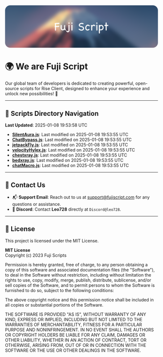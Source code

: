 ![Banner](.github/b.webp)

# 🌍 **We are Fuji Script**

Our global team of developers is dedicated to creating powerful, open-source scripts for Rise Client, designed to enhance your experience and unlock new possibilities! 🌟

---
<!-- SCRIPTS_NAVIGATION_START -->
## 📂 **Scripts Directory Navigation**

**Last Updated**: 2025-01-08 19:53:58 UTC

- **[SilentAura.js](scripts/SilentAura.js)**: Last modified on 2025-01-08 19:53:55 UTC
- **[ChatBypass.js](scripts/ChatBypass.js)**: Last modified on 2025-01-08 19:53:55 UTC
- **[jetpackFly.js](scripts/jetpackFly.js)**: Last modified on 2025-01-08 19:53:55 UTC
- **[velocityHylex.js](scripts/velocityHylex.js)**: Last modified on 2025-01-08 19:53:55 UTC
- **[chestxray.js](scripts/chestxray.js)**: Last modified on 2025-01-08 19:53:55 UTC
- **[bedxray.js](scripts/bedxray.js)**: Last modified on 2025-01-08 19:53:55 UTC
- **[chatMacro.js](scripts/chatMacro.js)**: Last modified on 2025-01-08 19:53:55 UTC

<!-- SCRIPTS_NAVIGATION_END -->

---

## 💬 **Contact Us**  
- 📬 **Support Email**: Reach out to us at [support@fujiscript.com](mailto:support@fujiscript.com) for any questions or assistance.  
- 💬 **Discord**: Contact **Leo728** directly at `Discord@leo728`.

---

## 📜 **License**

This project is licensed under the MIT License.  

**MIT License**  
Copyright (c) 2023 Fuji Scripts  

Permission is hereby granted, free of charge, to any person obtaining a copy of this software and associated documentation files (the "Software"), to deal in the Software without restriction, including without limitation the rights to use, copy, modify, merge, publish, distribute, sublicense, and/or sell copies of the Software, and to permit persons to whom the Software is furnished to do so, subject to the following conditions:  

The above copyright notice and this permission notice shall be included in all copies or substantial portions of the Software.  

THE SOFTWARE IS PROVIDED "AS IS", WITHOUT WARRANTY OF ANY KIND, EXPRESS OR IMPLIED, INCLUDING BUT NOT LIMITED TO THE WARRANTIES OF MERCHANTABILITY, FITNESS FOR A PARTICULAR PURPOSE AND NONINFRINGEMENT. IN NO EVENT SHALL THE AUTHORS OR COPYRIGHT HOLDERS BE LIABLE FOR ANY CLAIM, DAMAGES OR OTHER LIABILITY, WHETHER IN AN ACTION OF CONTRACT, TORT OR OTHERWISE, ARISING FROM, OUT OF OR IN CONNECTION WITH THE SOFTWARE OR THE USE OR OTHER DEALINGS IN THE SOFTWARE.  

